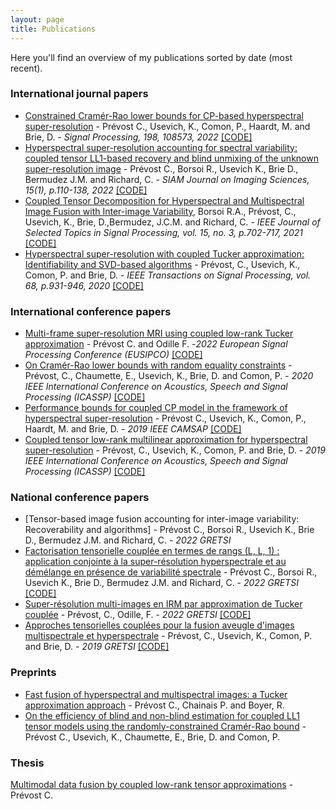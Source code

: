 ```yaml
---
layout: page
title: Publications
---
```


Here you'll find an overview of my publications sorted by date (most recent).

### International journal papers
- [Constrained Cramér-Rao lower bounds for CP-based hyperspectral super-resolution](https://hal.archives-ouvertes.fr/hal-03083709) - Prévost C., Usevich, K., Comon, P., Haardt, M. and Brie, D. - *Signal Processing, 198, 108573, 2022* [[CODE]](https://cprevost4.github.io/CCRB_Software/)
- [Hyperspectral super-resolution accounting for spectral variability: coupled tensor LL1-based recovery and blind unmixing of the unknown super-resolution image](https://hal.archives-ouvertes.fr/hal-03158076) - Prévost C., Borsoi R., Usevich K., Brie D., Bermudez J.M. and Richard, C. - *SIAM Journal on Imaging Sciences, 15(1), p.110-138, 2022* [[CODE]](https://cprevost4.github.io/LL1_HSR_HU/)
- [Coupled Tensor Decomposition for Hyperspectral and Multispectral Image Fusion with
Inter-image Variability](https://hal.archives-ouvertes.fr/hal-03106874/), Borsoi R.A., Prévost, C., Usevich, K., Brie, D.,Bermudez, J.C.M. and Richard, C. - *IEEE Journal of Selected Topics in Signal Processing, vol. 15, no. 3, p.702-717, 2021* [[CODE]](https://github.com/ricardoborsoi/CB_STAR_release)
- [Hyperspectral super-resolution with coupled Tucker approximation: Identifiability and SVD-based algorithms](https://arxiv.org/pdf/1811.11091.pdf) - Prévost, C., Usevich, K., Comon, P. and Brie, D. - *IEEE Transactions on Signal Processing, vol. 68, p.931-946, 2020* [[CODE]](https://cprevost4.github.io/HSR_Software/)

### International conference papers
- [Multi-frame super-resolution MRI using coupled low-rank Tucker approximation](https://hal.archives-ouvertes.fr/hal-03617754) - Prévost C. and Odille F. -*2022 European Signal Processing Conference (EUSIPCO)* [[CODE]](https://cprevost4.github.io/RICOTTA_Software/)
- [On Cramér-Rao lower bounds with random equality constraints](/pdf/crb_randConst.pdf) - Prévost, C., Chaumette, E., Usevich, K., Brie, D. and Comon, P. - *2020 IEEE International Conference on Acoustics, Speech and Signal Processing (ICASSP)* [[CODE]](https://cprevost4.github.io/RCCRB_Software/)
- [Performance bounds for coupled CP model in the framework of hyperspectral super-resolution](https://hal.archives-ouvertes.fr/hal-02303132) - Prévost C., Usevich, K., Comon, P., Haardt, M. and Brie, D. - *2019 IEEE CAMSAP* [[CODE]](https://cprevost4.github.io/CCRB_Software/)
- [Coupled tensor low-rank multilinear approximation for hyperspectral super-resolution](/pdf/HSR_ICASSP_short.pdf) - Prévost, C., Usevich, K., Comon, P. and Brie, D. - *2019 IEEE International Conference on Acoustics, Speech and Signal Processing (ICASSP)* [[CODE]](https://cprevost4.github.io/HSR_Software/)

### National conference papers
- [Tensor-based image fusion accounting for inter-image variability: Recoverability and algorithms] - Prévost C., Borsoi R., Usevich K., Brie D., Bermudez J.M. and Richard, C. - *2022 GRETSI*
- [ Factorisation tensorielle couplée en termes de rangs (L, L, 1) : application conjointe à la super-résolution hyperspectrale et au démélange en présence de variabilité spectrale](https://hal.archives-ouvertes.fr/hal-03689360) - Prévost C., Borsoi R., Usevich K., Brie D., Bermudez J.M. and Richard, C. - *2022 GRETSI* [[CODE]](https://cprevost4.github.io/LL1_HSR_HU/)
- [Super-résolution multi-images en IRM par approximation de Tucker couplée](https://hal.archives-ouvertes.fr/hal-03689304) - Prévost, C., Odille, F. - *2022 GRETSI* [[CODE]](https://cprevost4.github.io/RICOTTA_Software/)
- [Approches tensorielles couplées pour la fusion aveugle d'images multispectrale et hyperspectrale](https://hal.archives-ouvertes.fr/hal-02282433) - Prévost, C., Usevich, K., Comon, P. and Brie, D. - *2019 GRETSI* [[CODE]](https://cprevost4.github.io/HSR_Software/)

### Preprints
- [Fast fusion of hyperspectral and multispectral images: a Tucker approximation approach](https://hal.archives-ouvertes.fr/hal-03617759) - Prévost C., Chainais P. and Boyer, R.
- [On the efficiency of blind and non-blind estimation for coupled LL1 tensor models using the randomly-constrained Cramér-Rao bound](https://hal.archives-ouvertes.fr/hal-03504402) - Prévost C., Usevich, K., Chaumette, E., Brie, D. and Comon, P.

### Thesis
[Multimodal data fusion by coupled low-rank tensor approximations](https://tel.archives-ouvertes.fr/view/index/docid/3532385) - Prévost C.
